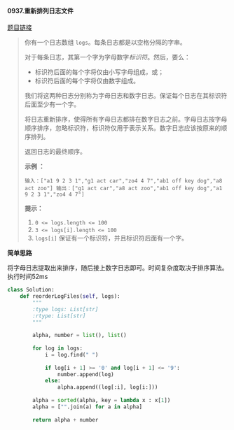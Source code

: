 #### 0937.重新排列日志文件

[题目链接](https://leetcode-cn.com/problems/reorder-log-files/)

> 你有一个日志数组 `logs`。每条日志都是以空格分隔的字串。
>
> 对于每条日志，其第一个字为字母数字*标识符*。然后，要么：
>
> - 标识符后面的每个字将仅由小写字母组成，或；
> - 标识符后面的每个字将仅由数字组成。
>
> 我们将这两种日志分别称为字母日志和数字日志。保证每个日志在其标识符后面至少有一个字。
>
> 将日志重新排序，使得所有字母日志都排在数字日志之前。字母日志按字母顺序排序，忽略标识符，标识符仅用于表示关系。数字日志应该按原来的顺序排列。
>
> 返回日志的最终顺序。
>
>  
>
> **示例 ：**
>
> `
> 输入：["a1 9 2 3 1","g1 act car","zo4 4 7","ab1 off key dog","a8 act zoo"]
> 输出：["g1 act car","a8 act zoo","ab1 off key dog","a1 9 2 3 1","zo4 4 7"]
> `
>
>  
>
> **提示：**
>
> 1. `0 <= logs.length <= 100`
> 2. `3 <= logs[i].length <= 100`
> 3. `logs[i]` 保证有一个标识符，并且标识符后面有一个字。

**简单思路**

将字母日志提取出来排序，随后接上数字日志即可。时间复杂度取决于排序算法。执行时间52ms

```python
class Solution:
    def reorderLogFiles(self, logs):
        """
        :type logs: List[str]
        :rtype: List[str]
        """
        
        alpha, number = list(), list()
        
        for log in logs:
            i = log.find(" ")
            
            if log[i + 1] >= '0' and log[i + 1] <= '9':
                number.append(log)
            else:
                alpha.append((log[:i], log[i:]))
        
        alpha = sorted(alpha, key = lambda x : x[1])
        alpha = ["".join(a) for a in alpha]
        
        return alpha + number
```

